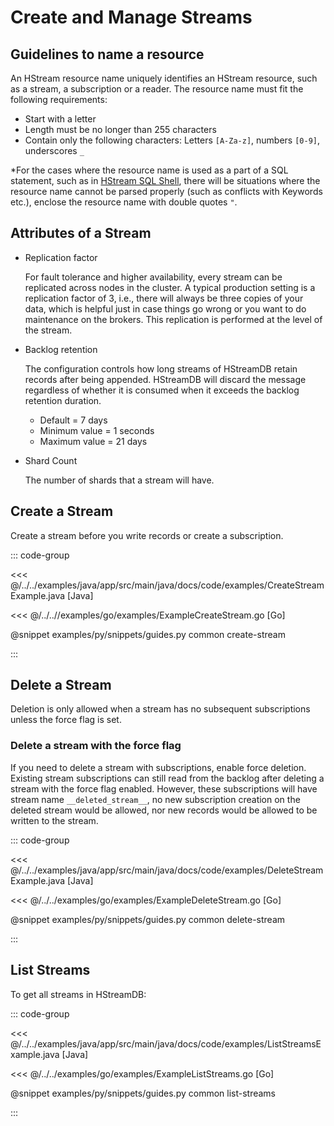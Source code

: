 # Create and Manage Streams

## Guidelines to name a resource

An HStream resource name uniquely identifies an HStream resource, such as a
stream, a subscription or a reader. The resource name must fit the following
requirements:

- Start with a letter
- Length must be no longer than 255 characters
- Contain only the following characters: Letters `[A-Za-z]`, numbers `[0-9]`, underscores `_`

\*For the cases where the resource name is used as a part of a SQL statement,
such as in [HStream SQL Shell](../../reference/cli.md#hstream-sql-shell), there
will be situations where the resource name cannot be parsed properly (such as
conflicts with Keywords etc.), enclose the resource name with double quotes `"`.

## Attributes of a Stream

- Replication factor

  For fault tolerance and higher availability, every stream can be replicated
  across nodes in the cluster. A typical production setting is a replication
  factor of 3, i.e., there will always be three copies of your data, which is
  helpful just in case things go wrong or you want to do maintenance on the
  brokers. This replication is performed at the level of the stream.

- Backlog retention

  The configuration controls how long streams of HStreamDB retain records after
  being appended. HStreamDB will discard the message regardless of whether it is
  consumed when it exceeds the backlog retention duration.

  - Default = 7 days
  - Minimum value = 1 seconds
  - Maximum value = 21 days

- Shard Count

  The number of shards that a stream will have.

## Create a Stream

Create a stream before you write records or create a subscription.

::: code-group

<<< @/../../examples/java/app/src/main/java/docs/code/examples/CreateStreamExample.java [Java]

<<< @/../..//examples/go/examples/ExampleCreateStream.go [Go]

@snippet examples/py/snippets/guides.py common create-stream

:::

## Delete a Stream

Deletion is only allowed when a stream has no subsequent subscriptions unless
the force flag is set.

### Delete a stream with the force flag

If you need to delete a stream with subscriptions, enable force deletion.
Existing stream subscriptions can still read from the backlog after deleting a
stream with the force flag enabled. However, these subscriptions will have
stream name `__deleted_stream__`, no new subscription creation on the deleted
stream would be allowed, nor new records would be allowed to be written to the
stream.

::: code-group

<<< @/../../examples/java/app/src/main/java/docs/code/examples/DeleteStreamExample.java [Java]

<<< @/../../examples/go/examples/ExampleDeleteStream.go [Go]

@snippet examples/py/snippets/guides.py common delete-stream

:::

## List Streams

To get all streams in HStreamDB:

::: code-group

<<< @/../../examples/java/app/src/main/java/docs/code/examples/ListStreamsExample.java [Java]

<<< @/../../examples/go/examples/ExampleListStreams.go [Go]

@snippet examples/py/snippets/guides.py common list-streams

:::
